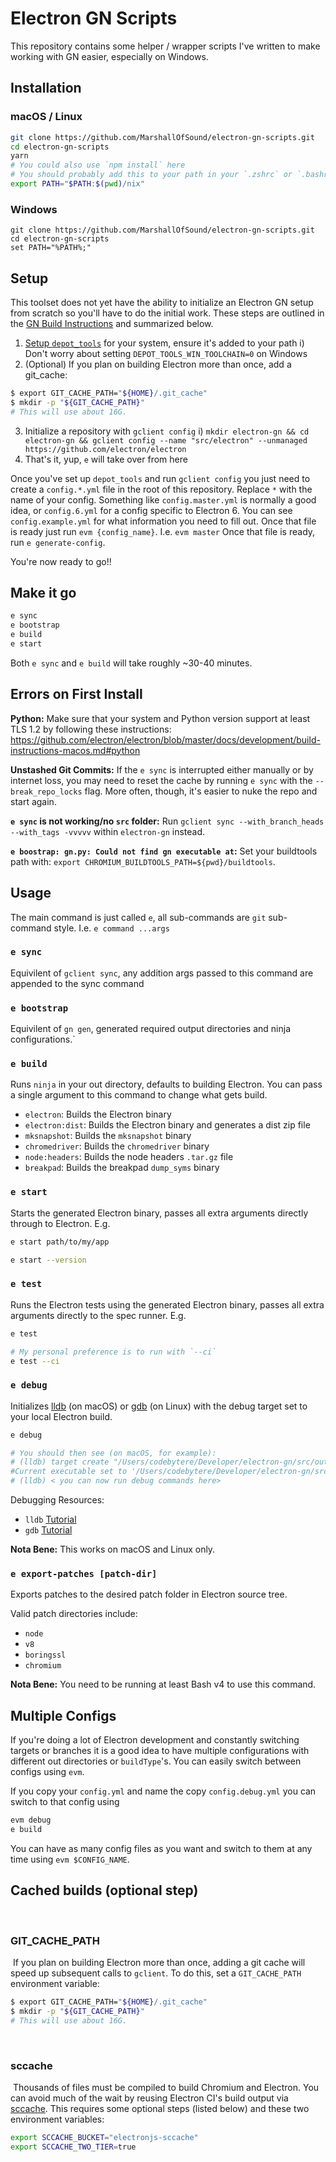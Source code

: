 # Electron GN Scripts

This repository contains some helper / wrapper scripts I've written to make working with GN easier, especially on Windows.

## Installation

### macOS / Linux

```bash
git clone https://github.com/MarshallOfSound/electron-gn-scripts.git
cd electron-gn-scripts
yarn
# You could also use `npm install` here
# You should probably add this to your path in your `.zshrc` or `.bashrc`
export PATH="$PATH:$(pwd)/nix"
```

### Windows

```batch
git clone https://github.com/MarshallOfSound/electron-gn-scripts.git
cd electron-gn-scripts
set PATH="%PATH%;"
```

## Setup

This toolset does not yet have the ability to initialize an Electron GN setup from scratch so you'll have to
do the initial work.  These steps are outlined in the [GN Build Instructions](https://github.com/electron/electron/blob/master/docs/development/build-instructions-gn.md) and summarized below.

1. [Setup `depot_tools`](https://commondatastorage.googleapis.com/chrome-infra-docs/flat/depot_tools/docs/html/depot_tools_tutorial.html#_setting_up) for your system, ensure it's added to your path
  i) Don't worry about setting `DEPOT_TOOLS_WIN_TOOLCHAIN=0` on Windows
2. (Optional) If you plan on building Electron more than once, add a git_cache:
```sh
$ export GIT_CACHE_PATH="${HOME}/.git_cache"
$ mkdir -p "${GIT_CACHE_PATH}"
# This will use about 16G.
```
3. Initialize a repository with `gclient config`
  i) `mkdir electron-gn && cd electron-gn && gclient config --name "src/electron" --unmanaged https://github.com/electron/electron`
4. That's it, yup, `e` will take over from here

Once you've set up `depot_tools` and run `gclient config` you just need to create a `config.*.yml` file in the root of this repository.  Replace `*` with the name of your config.  Something like `config.master.yml` is normally a good idea, or `config.6.yml` for a config specific to Electron 6.
You can see `config.example.yml` for what information you need to fill out.  Once that file is ready just run `evm {config_name}`.  I.e. `evm master`
Once that file is ready, run `e generate-config`.

You're now ready to go!!

## Make it go

```bash
e sync
e bootstrap
e build
e start
```

Both `e sync` and `e build` will take roughly ~30-40 minutes.

## Errors on First Install

**Python:** Make sure that your system and Python version support at least TLS 1.2 by following these instructions: https://github.com/electron/electron/blob/master/docs/development/build-instructions-macos.md#python

**Unstashed Git Commits:** If the `e sync` is interrupted either manually or by internet loss, you may need to reset the cache by running `e sync` with the `--break_repo_locks` flag. More often, though, it's easier to nuke the repo and start again.

**`e sync` is not working/no `src` folder:** Run `gclient sync --with_branch_heads --with_tags -vvvvv` within `electron-gn` instead.

**`e boostrap: gn.py: Could not find gn executable at`:** Set your buildtools path with: `export CHROMIUM_BUILDTOOLS_PATH=${pwd}/buildtools`.

## Usage

The main command is just called `e`, all sub-commands are `git` sub-command style.  I.e. `e command ...args`

### `e sync`

Equivilent of `gclient sync`, any addition args passed to this command are appended to the sync command

### `e bootstrap`

Equivilent of `gn gen`, generated required output directories and ninja configurations.`

### `e build`

Runs `ninja` in your out directory, defaults to building Electron.  You can pass a single argument to this command to change what gets build.

* `electron`: Builds the Electron binary
* `electron:dist`: Builds the Electron binary and generates a dist zip file
* `mksnapshot`: Builds the `mksnapshot` binary
* `chromedriver`: Builds the `chromedriver` binary
* `node:headers`: Builds the node headers `.tar.gz` file
* `breakpad`: Builds the breakpad `dump_syms` binary

### `e start`

Starts the generated Electron binary, passes all extra arguments directly through to Electron.  E.g.

```bash
e start path/to/my/app

e start --version
```

### `e test`

Runs the Electron tests using the generated Electron binary, passes all extra arguments directly to the spec runner. E.g.

```bash
e test

# My personal preference is to run with `--ci`
e test --ci
```

### `e debug`

Initializes [lldb](https://lldb.llvm.org/) (on macOS) or [gdb](https://www.gnu.org/software/gdb/) (on Linux) with the debug target set to your local Electron build.

```bash
e debug

# You should then see (on macOS, for example):
# (lldb) target create "/Users/codebytere/Developer/electron-gn/src/out/Testing/Electron.app/Contents/MacOS/Electron"
#Current executable set to '/Users/codebytere/Developer/electron-gn/src/out/Testing/Electron.app/Contents/MacOS/Electron' (x86_64).
# (lldb) < you can now run debug commands here>
```

Debugging Resources:
* `lldb` [Tutorial](https://lldb.llvm.org/use/tutorial.html)
* `gdb` [Tutorial](https://web.eecs.umich.edu/~sugih/pointers/summary.html)

**Nota Bene:** This works on macOS and Linux only.

### `e export-patches [patch-dir]`

Exports patches to the desired patch folder in Electron source tree.

Valid patch directories include:
* `node`
* `v8`
* `boringssl`
* `chromium`

**Nota Bene:** You need to be running at least Bash v4 to use this command.

## Multiple Configs

If you're doing a lot of Electron development and constantly switching targets or branches it is a good idea to
have multiple configurations with different out directories or `buildType`'s.  You can easily switch between configs
using `evm`.

If you copy your `config.yml` and name the copy `config.debug.yml` you can switch to that config using

```bash
evm debug
e build
```

You can have as many config files as you want and switch to them at any time using `evm $CONFIG_NAME`.

## Cached builds (optional step)
​
### GIT\_CACHE\_PATH
​
If you plan on building Electron more than once, adding a git cache will
speed up subsequent calls to `gclient`. To do this, set a `GIT_CACHE_PATH`
environment variable:
​
```sh
$ export GIT_CACHE_PATH="${HOME}/.git_cache"
$ mkdir -p "${GIT_CACHE_PATH}"
# This will use about 16G.
```
​
### sccache
​
Thousands of files must be compiled to build Chromium and Electron.
You can avoid much of the wait by reusing Electron CI's build output via
[sccache](https://github.com/mozilla/sccache). This requires some
optional steps (listed below) and these two environment variables:
​
```sh
export SCCACHE_BUCKET="electronjs-sccache"
export SCCACHE_TWO_TIER=true
```
